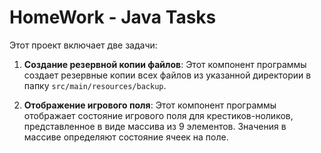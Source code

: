 # HomeWork - Java Tasks

Этот проект включает две задачи:

1. **Создание резервной копии файлов**:
   Этот компонент программы создает резервные копии всех файлов из указанной директории в папку `src/main/resources/backup`.

2. **Отображение игрового поля**:
   Этот компонент программы отображает состояние игрового поля для крестиков-ноликов, представленное в виде массива из 9 элементов. Значения в массиве определяют состояние ячеек на поле.
